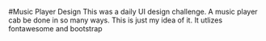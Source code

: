 #Music Player Design
This was a daily UI design challenge. A music player cab be done in so many ways. This is just my idea of it. It utlizes fontawesome and bootstrap
